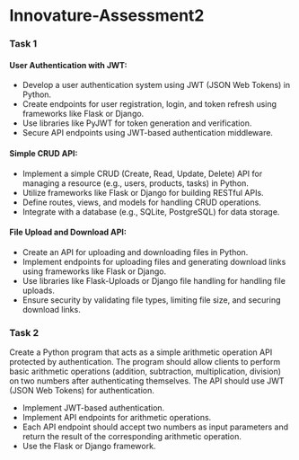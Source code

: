 # Innovature-Assessment2

### Task 1

#### User Authentication with JWT:
- Develop a user authentication system using JWT (JSON Web Tokens) in Python.
- Create endpoints for user registration, login, and token refresh using frameworks like Flask or Django.
- Use libraries like PyJWT for token generation and verification.
- Secure API endpoints using JWT-based authentication middleware.

#### Simple CRUD API:
- Implement a simple CRUD (Create, Read, Update, Delete) API for managing a resource (e.g., users, products, tasks) in Python.
- Utilize frameworks like Flask or Django for building RESTful APIs.
- Define routes, views, and models for handling CRUD operations.
- Integrate with a database (e.g., SQLite, PostgreSQL) for data storage.

#### File Upload and Download API:
- Create an API for uploading and downloading files in Python.
- Implement endpoints for uploading files and generating download links using frameworks like Flask or Django.
- Use libraries like Flask-Uploads or Django file handling for handling file uploads.
- Ensure security by validating file types, limiting file size, and securing download links.

### Task 2

Create a Python program that acts as a simple arithmetic operation API protected by authentication. The program should allow clients to perform basic arithmetic operations (addition, subtraction, multiplication, division) on two numbers after authenticating themselves. The API should use JWT (JSON Web Tokens) for authentication.

- Implement JWT-based authentication.
- Implement API endpoints for arithmetic operations.
- Each API endpoint should accept two numbers as input parameters and return the result of the corresponding arithmetic operation.
- Use the Flask or Django framework.
